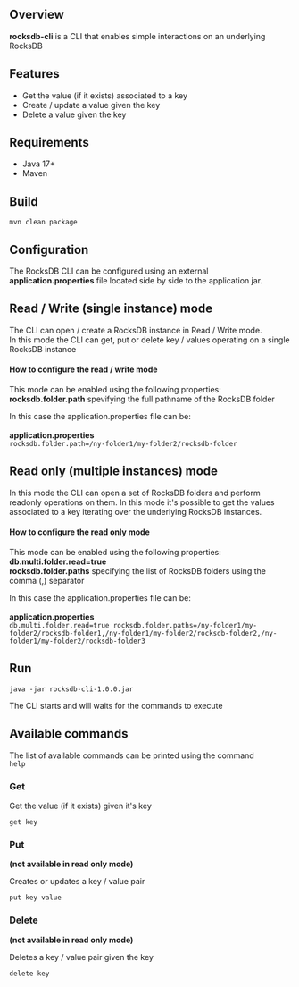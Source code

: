 ## Overview

**rocksdb-cli** is a CLI that enables simple interactions on an underlying RocksDB

## Features
- Get the value (if it exists) associated to a key
- Create / update a value given the key
- Delete a value given the key

## Requirements

- Java 17+
- Maven

## Build


`mvn clean package`


## Configuration

The RocksDB CLI can be configured using an external **application.properties** file located side by side to the application jar.


## Read / Write (single instance) mode

The CLI can open / create a RocksDB instance in Read / Write mode.<br/>
In this mode the CLI can get, put or delete key / values operating on a single RocksDB instance

#### How to configure the read / write mode

This mode can be enabled using the following properties: <br/>
**rocksdb.folder.path** spevifying the full pathname of the RocksDB folder

In this case the application.properties file can be: <br/><br/>
**application.properties** <br/>
`rocksdb.folder.path=/ny-folder1/my-folder2/rocksdb-folder`

## Read only (multiple instances) mode

In this mode the CLI can open a set of RocksDB folders and perform readonly operations on them.
In this mode it's possible to get the values associated to a key iterating over the underlying RocksDB instances.

#### How to configure the read only mode

This mode can be enabled using the following properties: <br/>
**db.multi.folder.read=true** <br/>
**rocksdb.folder.paths** specifying the list of RocksDB folders using the comma (,) separator

In this case the application.properties file can be: <br/><br/>
**application.properties** <br/>
`
db.multi.folder.read=true
rocksdb.folder.paths=/ny-folder1/my-folder2/rocksdb-folder1,/ny-folder1/my-folder2/rocksdb-folder2,/ny-folder1/my-folder2/rocksdb-folder3
`

## Run
`java -jar rocksdb-cli-1.0.0.jar`

The CLI starts and will waits for the commands to execute

## Available commands

The list of available commands can be printed using the command <br/>
`help`

### Get
Get the value (if it exists) given it's key

`get key`

### Put 
**(not available in read only mode)**

Creates or updates a key / value pair

`put key value`

### Delete 
**(not available in read only mode)**

Deletes a key / value pair given the key

`delete key`